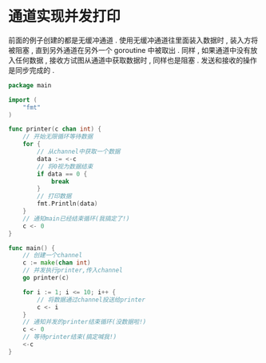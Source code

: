 # 通道实现并发打印

前面的例子创建的都是无缓冲通道 . 使用无缓冲通道往里面装入数据时 , 装入方将被阻塞 , 直到另外通道在另外一个 goroutine 中被取出 . 同样 , 如果通道中没有放入任何数据 , 接收方试图从通道中获取数据时 , 同样也是阻塞 . 发送和接收的操作是同步完成的 . 

```go
package main

import (
	"fmt"
)

func printer(c chan int) {
	// 开始无限循环等待数据
	for {
		// 从channel中获取一个数据
		data := <-c
		// 将0视为数据结束
		if data == 0 {
			break
		}
		// 打印数据
		fmt.Println(data)
	}
	// 通知main已经结束循环(我搞定了!)
	c <- 0
}

func main() {
	// 创建一个channel
	c := make(chan int)
	// 并发执行printer,传入channel
	go printer(c)

	for i := 1; i <= 10; i++ {
		// 将数据通过channel投送给printer
		c <- i
	}
	// 通知并发的printer结束循环(没数据啦!)
	c <- 0
	// 等待printer结束(搞定喊我!)
	<-c
}

```



